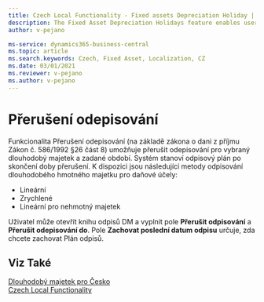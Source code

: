 ```yaml
---
title: Czech Local Functionality - Fixed assets Depreciation Holiday | Microsoft Docs
description: The Fixed Asset Depreciation Holidays feature enables user to discontinue depreciation for selected fixed assets and for specified periods.
author: v-pejano

ms-service: dynamics365-business-central
ms.topic: article
ms.search.keywords: Czech, Fixed Asset, Localization, CZ
ms.date: 03/01/2021
ms.reviewer: v-pejano
ms.author: v-pejano
---
```


# Přerušení odepisování

Funkcionalita Přerušení odepisování (na základě zákona o dani z příjmu Zákon č. 586/1992 §26 část 8) umožňuje přerušit odepisování pro vybraný dlouhodobý majetek a zadané období. Systém stanoví odpisový plán po skončení doby přerušení.
K dispozici jsou následující metody odpisování dlouhodobého hmotného majetku pro daňové účely:  

- Lineární
- Zrychlené
- Lineární pro nehmotný majetek

Uživatel může otevřít knihu odpisů DM a vyplnit pole **Přerušit odpisování** a **Přerušit odepisování do**. Pole **Zachovat poslední datum odpisu** určuje, zda chcete zachovat Plán odpisů.

## Viz Také

[Dlouhodobý majetek pro Česko](ui-extensions-fixed-asset-localization-cz.md)  
[Czech Local Functionality](czech-local-functionality.md)  
